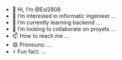 - 👋 Hi, I’m @Esl2808
- 👀 I’m interested in informatic ingenieer ...
- 🌱 I’m currently learning backend ...
- 💞️ I’m looking to collaborate on proyets ...
- 📫 How to reach me  ...
- 😄 Pronouns: ...
- ⚡ Fun fact: ...

<!---
Esl2808/Esl2808 is a ✨ special ✨ repository because its `README.md` (this file) appears on your GitHub profile.
You can click the Preview link to take a look at your changes.
--->
